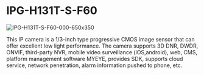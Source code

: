 # IPG-H131T-S-F60

![IPG-H131T-S-F60-000-650x350](https://user-images.githubusercontent.com/4562957/143840083-1f6f7d5e-3683-49a7-87e7-1db7ce6eaa8a.jpg)

This IP camera is a 1/3-inch type progressive CMOS image sensor that can offer excellent low light performance. The camera supports 3D DNR, DWDR, ONVIF, third-party NVR, mobile video surveillance (iOS,android), web, CMS, platform management software MYEYE, provides SDK, supports cloud service, network penetration, alarm information pushed to phone, etc.
